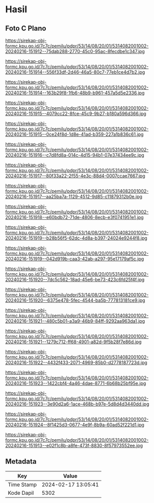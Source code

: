 # Hasil

## Foto C Plano

https://sirekap-obj-formc.kpu.go.id/7c7c/pemilu/pdpr/53/14/08/20/01/5314082001002-20240216-151912--75dab288-2770-45c0-95ac-8fecdbe1c347.jpg

https://sirekap-obj-formc.kpu.go.id/7c7c/pemilu/pdpr/53/14/08/20/01/5314082001002-20240216-151914--556f33df-2d46-46a5-80c7-77eb1ce4d7b2.jpg

https://sirekap-obj-formc.kpu.go.id/7c7c/pemilu/pdpr/53/14/08/20/01/5314082001002-20240216-151914--163b29f8-1fb6-48b9-b961-457a5d5e2336.jpg

https://sirekap-obj-formc.kpu.go.id/7c7c/pemilu/pdpr/53/14/08/20/01/5314082001002-20240216-151915--4079cc22-8fce-45c9-9b27-b180a596d366.jpg

https://sirekap-obj-formc.kpu.go.id/7c7c/pemilu/pdpr/53/14/08/20/01/5314082001002-20240216-151915--0ce24f8d-1d8e-41ad-b359-227a1b836c61.jpg

https://sirekap-obj-formc.kpu.go.id/7c7c/pemilu/pdpr/53/14/08/20/01/5314082001002-20240216-151916--c7d8fd8a-014c-4d15-94b1-07e37434ee9c.jpg

https://sirekap-obj-formc.kpu.go.id/7c7c/pemilu/pdpr/53/14/08/20/01/5314082001002-20240216-151917--80f33a22-2f55-4e3c-88d4-0007ccae7667.jpg

https://sirekap-obj-formc.kpu.go.id/7c7c/pemilu/pdpr/53/14/08/20/01/5314082001002-20240216-151917--aa25ba7a-1129-4512-9d85-c11879312b0e.jpg

https://sirekap-obj-formc.kpu.go.id/7c7c/pemilu/pdpr/53/14/08/20/01/5314082001002-20240216-151918--e60bdb72-71de-4806-8ecb-e3f0741951e1.jpg

https://sirekap-obj-formc.kpu.go.id/7c7c/pemilu/pdpr/53/14/08/20/01/5314082001002-20240216-151919--b28b56f5-62dc-4d8a-b397-24024e9244f8.jpg

https://sirekap-obj-formc.kpu.go.id/7c7c/pemilu/pdpr/53/14/08/20/01/5314082001002-20240216-151919--042d919b-caa3-42ab-a297-95e17179af5c.jpg

https://sirekap-obj-formc.kpu.go.id/7c7c/pemilu/pdpr/53/14/08/20/01/5314082001002-20240216-151920--7dc5c562-18ad-45e6-be73-423c6fd25f4f.jpg

https://sirekap-obj-formc.kpu.go.id/7c7c/pemilu/pdpr/53/14/08/20/01/5314082001002-20240216-151920--6375e478-5fec-4544-ba5b-777813181ce9.jpg

https://sirekap-obj-formc.kpu.go.id/7c7c/pemilu/pdpr/53/14/08/20/01/5314082001002-20240216-151921--480c5b01-a3a9-46b9-84ff-9292aa963da1.jpg

https://sirekap-obj-formc.kpu.go.id/7c7c/pemilu/pdpr/53/14/08/20/01/5314082001002-20240216-151921--1279c712-ff68-4901-a82d-9f5b28f7e86d.jpg

https://sirekap-obj-formc.kpu.go.id/7c7c/pemilu/pdpr/53/14/08/20/01/5314082001002-20240216-151922--4432f433-2071-4969-85b0-d2778187723d.jpg

https://sirekap-obj-formc.kpu.go.id/7c7c/pemilu/pdpr/53/14/08/20/01/5314082001002-20240216-151923--1422cbf4-4a46-4dae-8771-6b68b25bf95e.jpg

https://sirekap-obj-formc.kpu.go.id/7c7c/pemilu/pdpr/53/14/08/20/01/5314082001002-20240216-151923--3e90d2a6-1ace-468b-b97e-5d8d4d3440dd.jpg

https://sirekap-obj-formc.kpu.go.id/7c7c/pemilu/pdpr/53/14/08/20/01/5314082001002-20240216-151924--8f1425d3-0677-4e9f-8b9a-60ad52f221d1.jpg

https://sirekap-obj-formc.kpu.go.id/7c7c/pemilu/pdpr/53/14/08/20/01/5314082001002-20240216-151913--e02f1c8b-a8fe-473f-8830-8f57973552ee.jpg


## Metadata

| Key        | Value               |
| ---------- | ------------------- |
| Time Stamp | 2024-02-17 13:05:41 |
| Kode Dapil | 5302                |



